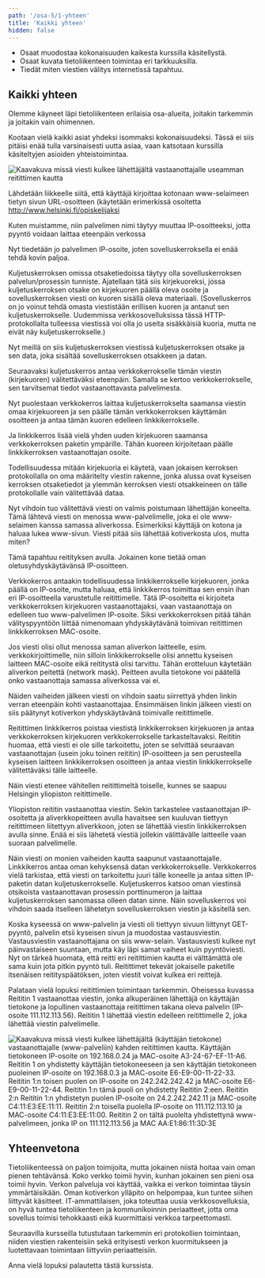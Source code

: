 ```yaml
---
path: '/osa-5/1-yhteen'
title: 'Kaikki yhteen'
hidden: false
---
```



<text-box variant='learningObjectives' name='Oppimistavoitteet'>

- Osaat muodostaa kokonaisuuden kaikesta kurssilla käsitellystä.
- Osaat kuvata tietoliikenteen toimintaa eri tarkkuuksilla.
- Tiedät miten viestien välitys internetissä tapahtuu.

</text-box>


## Kaikki yhteen

Olemme käyneet läpi tietoliikenteen erilaisia osa-alueita, joitakin tarkemmin ja joitakin vain ohimennen.

Kootaan vielä kaikki asiat yhdeksi isommaksi kokonaisuudeksi. Tässä ei siis pitäisi enää tulla varsinaisesti uutta asiaa, vaan katsotaan kurssilla käsiteltyjen asioiden yhteistoimintaa.

![Kaavakuva missä viesti kulkee lähettäjältä vastaanottajalle useamman reitittimen kautta](../img/lahettaja-reititin-vastaanottaja.svg)



Lähdetään liikkeelle siitä, että käyttäjä kirjoittaa kotonaan www-selaimeen tietyn sivun URL-osoitteen (käytetään erimerkissä osoitetta http://www.helsinki.fi/opiskelijaksi


<!--  URL-osoite -->
<quiz id="44a72ec8-66d2-4116-83a7-40b5ecd154fa"></quiz>


Kuten muistamme, niin palvelimen nimi täytyy muuttaa IP-osoitteeksi, jotta pyyntö voidaan laittaa eteenpäin verkossa


<!--  verkkonimi IP-osoitteeksi -->
<quiz id="a9535cfa-86d6-4c87-9580-dfd50aa298ac"></quiz>


Nyt tiedetään jo palvelimen IP-osoite, joten sovelluskerroksella ei enää tehdä kovin paljoa.


<!--  HTTP ja kuljetuskerros -->
<quiz id="9e304b9a-7df8-464c-8573-d11c344dc324"></quiz>


Kuljetuskerroksen omissa otsaketiedoissa täytyy olla sovelluskerroksen palvelun/prosessin tunniste. Ajatellaan tätä siis kirjekuoreksi, jossa kuljetuskerroksen otsake on kirjekuoren päällä oleva osoite ja sovelluskerroksen viesti on kuoren sisällä oleva materiaali. (Sovelluskerros on jo voinut tehdä omasta viestistään erillisen kuoren ja antanut sen kuljetuskerrokselle. Uudemmissa verkkosovelluksissa tässä HTTP-protokollalta tulleessa viestissä voi olla jo useita sisäkkäisiä kuoria, mutta ne eivät näy kuljetuskerrokselle.)


<!--  prosessin tunnistaminen -->
<quiz id="adfc179d-8a8c-496a-9e82-e5fdb6ec5949"></quiz>


Nyt meillä on siis kuljetuskerroksen viestissä kuljetuskerroksen otsake ja sen data, joka sisältää sovelluskerroksen otsakkeen ja datan.

Seuraavaksi kuljetuskerros antaa verkkokerrokselle tämän viestin (kirjekuoren) välitettäväksi eteenpäin. Samalla se kertoo  verkkokerrokselle, sen tarvitsemat tiedot vastaanottavasta palvelimesta.


<!--  vastaanottaja verkkokerroksen otsakkeessa  -->
<quiz id="a530a00f-838b-4adc-9e74-da5d7de5a090"></quiz>


Nyt puolestaan verkkokerros laittaa kuljetuskerrokselta saamansa viestin omaa kirjekuoreen ja sen päälle tämän verkkokerroksen käyttämän osoitteen ja antaa tämän kuoren edelleen linkkikerrokselle.


<!--  vastaanottaja linkkikerroksen otsakkeessa -->
<quiz id="a707fee7-8503-40b8-895a-dccc9927715d"></quiz>


Ja linkkikerros lisää vielä yhden uuden kirjekuoren saamansa verkkokerroksen paketin ympärille. Tähän kuoreen kirjoitetaan päälle linkkikerroksen vastaanottajan osoite.

Todellisuudessa mitään kirjekuoria ei käytetä, vaan jokaisen kerroksen protokollalla on oma määritelty viestin rakenne, jonka alussa ovat kyseisen kerroksen otsaketiedot ja ylemmän kerroksen viesti otsakkeineen on tälle protokollalle vain välitettävää dataa.

Nyt vihdoin tuo välitettävä viesti on valmis poistumaan lähettäjän koneelta. Tämä lähtevä viesti on menossa www-palvelimelle, joka ei ole www-selaimen kanssa samassa aliverkossa. Esimerkiksi käyttäjä on kotona ja haluaa lukea www-sivun. Viesti pitää siis lähettää kotiverkosta ulos, mutta miten?

Tämä tapahtuu reitityksen avulla. Jokainen kone tietää oman oletusyhdyskäytävänsä IP-osoitteen.


<!--  Oletusyhdyskäytävä -->
<quiz id="9dada389-7d90-4591-b1fc-d06f7d29525c"></quiz>


Verkkokerros antaakin todellisuudessa linkkikerrokselle kirjekuoren, jonka päällä on IP-osoite, mutta haluaa, että linkkikerros toimittaa sen ensin ihan eri IP-osoitteella varustetulle reitittimelle. Tätä IP-osoitetta ei kirjoiteta verkkokerroksen kirjekuoren vastaanottajaksi, vaan vastaanottaja on edelleen tuo www-palvelimen IP-osoite. Siksi verkkokerroksen pitää tähän välityspyyntöön liittää nimenomaan yhdyskäytävänä toimivan reitittimen linkkikerroksen MAC-osoite.

Jos viesti olisi ollut menossa saman aliverkon laitteelle, esim. verkkokirjoittimelle, niin silloin linkkikerrokselle olisi annettu kyseisen laitteen MAC-osoite eikä reititystä olisi tarvittu. Tähän erotteluun käytetään aliverkon peitettä (network mask). Peitteen  avulla tietokone voi päätellä onko vastaanottaja samassa aliverkossa vai ei.
 

<!--  MAC-osoitteen selvittäminen -->
<quiz id="a8b24c90-8656-485e-b374-df00215a71e0"></quiz>


Näiden vaiheiden jälkeen viesti on vihdoin saatu siirrettyä yhden linkin verran eteenpäin kohti vastaanottajaa. Ensimmäisen linkin jälkeen viesti on siis päätynyt kotiverkon yhdyskäytävänä toimivalle reitittimelle.

Reitittimen linkkikerros poistaa viestistä linkkikerroksen kirjekuoren ja antaa verkkokerroksen kirjekuoren verkkokerrokselle tarkasteltavaksi. Reititin huomaa, että viesti ei ole sille tarkoitettu, joten se selvittää seuraavan vastaanottajan (usein joku toinen reititin) IP-osoitteen ja sen perusteella kyseisen laitteen linkkikerroksen osoitteen ja antaa viestin linkkikerrokselle välitettäväksi tälle laitteelle.

Näin viesti etenee vähitellen reitittimeltä toiselle, kunnes se saapuu Helsingin yliopiston reitittimelle.

Yliopiston reititin vastaanottaa viestin. Sekin tarkastelee vastaanottajan IP-osoitetta ja aliverkkopeitteen avulla havaitsee sen kuuluvan tiettyyn reitittimeen liitettyyn aliverkkoon, joten se lähettää viestin linkkikerroksen avulla sinne. Enää ei siis lähetetä viestiä jollekin välittävälle laitteelle vaan suoraan palvelimelle.

Näin viesti on monien vaiheiden kautta saapunut vastaanottajalle. Linkkikerros antaa oman kehyksensä datan verkkokerrokselle. Verkkokerros vielä tarkistaa, että viesti on tarkoitettu juuri tälle koneelle ja antaa sitten IP-paketin datan kuljetuskerrokselle. Kuljetuskerros katsoo oman viestinsä otsikoista vastaanottavan prosessin porttinumeron ja laittaa kuljetuskerroksen sanomassa olleen datan sinne. Näin sovelluskerros voi vihdoin saada itselleen lähetetyn sovelluskerroksen viestin ja käsitellä sen.

Koska kyseessä on www-palvelin ja viesti oli tiettyyn sivuun liittynyt GET-pyyntö, palvelin etsii kyseisen sivun ja muodostaa vastausviestin. Vastausviestin vastaanottajana on siis www-selain. Vastausviesti kulkee nyt päinvastaiseen suuntaan, mutta käy läpi samat vaiheet kuin pyyntöviesti. Nyt on tärkeä huomata, että reitti eri reitittimien kautta ei välttämättä ole sama kuin jota pitkin pyyntö tuli. Reitittimet tekevät jokaiselle paketille itsenäisen reitityspäätöksen, joten viestit voivat kulkea eri reittejä.


Palataan vielä lopuksi reitittimien toimintaan tarkemmin. Oheisessa kuvassa Reititin 1 vastaanottaa viestin, jonka alkuperäinen lähettäjä on käyttäjän tietokone ja lopullinen vastaanottaja reitittimen takana oleva palvelin (IP-osoite 111.112.113.56). Reititin 1 lähettää viestin edelleen reitittimelle 2, joka lähettää viestin palvelimelle.

![Kaavakuva missä viesti kulkee lähettäjältä (käyttäjän tietokone) vastaanottajalle (www-palveliin) kahden reitittimen kautta. Käyttäjän tietokoneen IP-osoite on 192.168.0.24 ja MAC-osoite A3-24-67-EF-11-A6. Reititin 1 on yhdistetty käyttäjän tietokoneeseen ja sen käyttäjän tietokoneen puoleinen IP-osoite on 192.168.0.3 ja MAC-osoite E6-E9-00-11-22-33. Reititin 1:n toisen puolen on IP-osoite on 242.242.242.42 ja MAC-osoite E6-E9-00-11-22-44. Reititin 1:n tämä puoli on yhdistetty Reititin 2:een. Reititin 2:n Reititin 1:n yhdistetyn puolen IP-osoite on 24.2.242.242.11 ja MAC-osoite C4:11:E3:EE:11:11. Reititin 2:n toisella puolella IP-osoite on 111.112.113.10 ja MAC-osoite C4:11:E3:EE:11:00. Reititin 2 on tältä puolelta yhdistettynä www-palvelimeen, jonka IP on 111.112.113.56 ja MAC AA:E1:86:11:3D:3E](../img/osa5-kuva.svg)


<!--  Reititin 1 -->
<quiz id="a408fd4b-82a0-4415-9d85-d8d6b095782e"></quiz>


## Yhteenvetona

Tietoliikenteessä on paljon toimijoita, mutta jokainen niistä hoitaa vain oman pienen tehtävänsä. Koko verkko toimii hyvin, kunhan jokainen sen pieni osa toimii hyvin. Verkon palveluja voi käyttää, vaikka ei verkon toimintaa täysin ymmärtäisikään. Oman kotiverkon ylläpito on helpompaa, kun tuntee siihen liittyvät käsitteet. IT-ammattilaisen, joka toteuttaa uusia verkkosovelluksia, on hyvä tuntea tietoliikenteen ja kommunikoinnin periaatteet, jotta oma sovellus toimisi tehokkaasti eikä kuormittaisi verkkoa tarpeettomasti.

Seuraavilla kursseilla tutustutaan tarkemmin eri protokollien toimintaan, niiden viestien rakenteisiin sekä erityisesti verkon kuormitukseen ja luotettavaan toimintaan liittyviin periaatteisiin.

Anna vielä lopuksi palautetta tästä kurssista. 

</quiz><!-- Palautetta -->
<quiz id="a18fe51a-80a8-41a7-99a5-d591ccba2f9a"></quiz>
